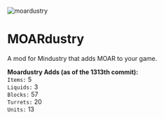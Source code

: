 ![moardustry](https://user-images.githubusercontent.com/76548026/114630681-bfa5e780-9c80-11eb-970c-f8aebd8be2a0.png)
# MOARdustry
A mod for Mindustry that adds MOAR to your game.

**Moardustry Adds (as of the 1313th commit):**
<br>`Items:` 5
<br>`Liquids:` 3
<br>`Blocks:` 57
<br>`Turrets:` 20
<br>`Units:` 13
